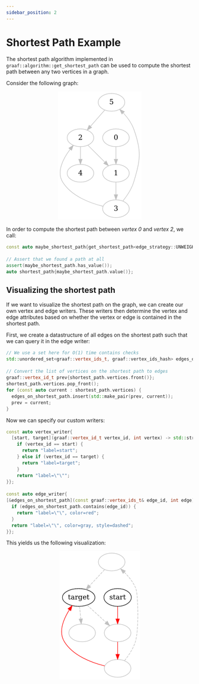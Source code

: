 ```yaml
---
sidebar_position: 2
---
```


# Shortest Path Example
The shortest path algorithm implemented in `graaf::algorithm::get_shortest_path` can be used to compute the shortest path between any two vertices in a graph.

Consider the following graph:

<p align="center">
    <img src="./shortest-path-graph.png">
</p>

In order to compute the shortest path between *vertex 0* and *vertex 2*, we call:

```c++
const auto maybe_shortest_path{get_shortest_path<edge_strategy::UNWEIGHTED>(graph, start, target)};

// Assert that we found a path at all
assert(maybe_shortest_path.has_value());
auto shortest_path{maybe_shortest_path.value()};
```

## Visualizing the shortest path
If we want to visualize the shortest path on the graph, we can create our own vertex and edge writers. These writers then determine the vertex and edge attributes based on whether the vertex or edge is contained in the shortest path.

First, we create a datastructure of all edges on the shortest path such that we can query it in the edge writer:

```c++
// We use a set here for O(1) time contains checks
std::unordered_set<graaf::vertex_ids_t, graaf::vertex_ids_hash> edges_on_shortest_path{};

// Convert the list of vertices on the shortest path to edges
graaf::vertex_id_t prev{shortest_path.vertices.front()};
shortest_path.vertices.pop_front();
for (const auto current : shortest_path.vertices) {
  edges_on_shortest_path.insert(std::make_pair(prev, current));
  prev = current;
}
```

Now we can specify our custom writers:

```c++
const auto vertex_writer{
  [start, target](graaf::vertex_id_t vertex_id, int vertex) -> std::string {
    if (vertex_id == start) {
      return "label=start";
    } else if (vertex_id == target) {
      return "label=target";
    }
    return "label=\"\"";
}};

const auto edge_writer{
[&edges_on_shortest_path](const graaf::vertex_ids_t& edge_id, int edge) -> std::string {
  if (edges_on_shortest_path.contains(edge_id)) {
    return "label=\"\", color=red";
  }
  return "label=\"\", color=gray, style=dashed";
}};
```
This yields us the following visualization:

<p align="center">
    <img src="./shortest_path.png">
</p>